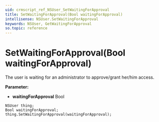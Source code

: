 ```yaml
---
uid: crmscript_ref_NSUser_SetWaitingForApproval
title: SetWaitingForApproval(Bool waitingForApproval)
intellisense: NSUser.SetWaitingForApproval
keywords: NSUser, GetWaitingForApproval
so.topic: reference
---
```


# SetWaitingForApproval(Bool waitingForApproval)

The user is waiting for an administrator to approve/grant her/him access.

**Parameter:** 
* **waitingForApproval** Bool

```crmscript
NSUser thing;
Bool waitingForApproval;
thing.SetWaitingForApproval(waitingForApproval);
```

